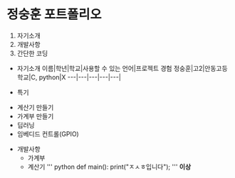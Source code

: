 # 정숭훈 포트폴리오
1. 자기소개
2. 개발사항
3. 간단한 코딩


* 자기소개
이름|학년|학교|사용할 수 있는 언어|프로젝트 경험
정숭훈|고2|안동고등학교|C, python|X
---|---|---|---|---|


+ 특기

- 계산기 만들기
- 가계부 만들기
- 딥러닝
- 임베디드 컨트롤(GPIO)

+ 개발사항
   - 가계부
   - 계산기
''' python
def main():
    print("ㅈㅅㅎ입니다");
'''
**이상**

